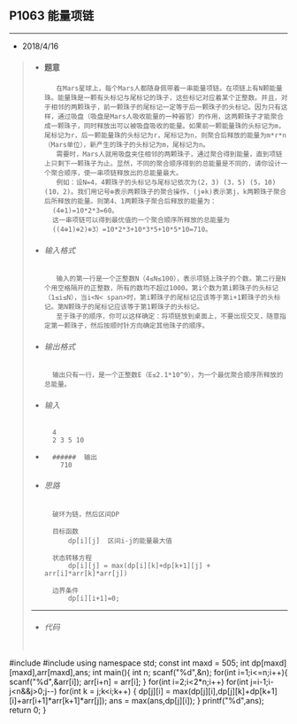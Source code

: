 ## P1063 能量项链
---  

* 2018/4/16
>
> *   #### 题意  
>			 在Mars星球上，每个Mars人都随身佩带着一串能量项链。在项链上有N颗能量珠。能量珠是一颗有头标记与尾标记的珠子，这些标记对应着某个正整数。并且，对于相邻的两颗珠子，前一颗珠子的尾标记一定等于后一颗珠子的头标记。因为只有这样，通过吸盘（吸盘是Mars人吸收能量的一种器官）的作用，这两颗珠子才能聚合成一颗珠子，同时释放出可以被吸盘吸收的能量。如果前一颗能量珠的头标记为m，尾标记为r，后一颗能量珠的头标记为r，尾标记为n，则聚合后释放的能量为m*r*n（Mars单位），新产生的珠子的头标记为m，尾标记为n。
>			 需要时，Mars人就用吸盘夹住相邻的两颗珠子，通过聚合得到能量，直到项链上只剩下一颗珠子为止。显然，不同的聚合顺序得到的总能量是不同的，请你设计一个聚合顺序，使一串项链释放出的总能量最大。
>			 例如：设N=4，4颗珠子的头标记与尾标记依次为(2，3) (3，5) (5，10) (10，2)。我们用记号⊕表示两颗珠子的聚合操作，(j⊕k)表示第j，k两颗珠子聚合后所释放的能量。则第4、1两颗珠子聚合后释放的能量为：
>			(4⊕1)=10*2*3=60。
>			这一串项链可以得到最优值的一个聚合顺序所释放的总能量为
>			((4⊕1)⊕2)⊕3）=10*2*3+10*3*5+10*5*10=710。
> 
> *   ###### 输入格式
>			 输入的第一行是一个正整数N（4≤N≤100），表示项链上珠子的个数。第二行是N个用空格隔开的正整数，所有的数均不超过1000。第i个数为第i颗珠子的头标记（1≤i≤N），当i<N< span>时，第i颗珠子的尾标记应该等于第i+1颗珠子的头标记。第N颗珠子的尾标记应该等于第1颗珠子的头标记。
>			 至于珠子的顺序，你可以这样确定：将项链放到桌面上，不要出现交叉，随意指定第一颗珠子，然后按顺时针方向确定其他珠子的顺序。
> *   ######  输出格式
>			输出只有一行，是一个正整数E（E≤2.1*10^9），为一个最优聚合顺序所释放的总能量。
>
> *	  ######  输入
>			4
>			2 3 5 10
>        
> *       ######  输出
> 			710
>
> *   ###### 思路
>			破环为链，然后区间DP
>			
>			目标函数
>				dp[i][j]  区间i-j的能量最大值
>			
>			状态转移方程
>				dp[i][j] = max(dp[i][k]+dp[k+1][j] + arr[i]*arr[k]*arr[j])
>			
>			边界条件
>				dp[i][i+1]=0;
>				
>---       
> *   ###### 代码
>       
>   ```cpp
#include <cstdio>
#include <algorithm>
using namespace std;
const int maxd = 505;
int dp[maxd][maxd],arr[maxd],ans;
int main(){
    int n;
    scanf("%d",&n);
    for(int i=1;i<=n;i++){
        scanf("%d",&arr[i]);
        arr[i+n] = arr[i];
    }
    for(int i=2;i<2*n;i++)
        for(int j=i-1;i-j<n&&j>0;j--)
            for(int k = j;k<i;k++)
            {
                dp[j][i] = max(dp[j][i],dp[j][k]+dp[k+1][i]+arr[i+1]*arr[k+1]*arr[j]);
                ans = max(ans,dp[j][i]);
            }
    printf("%d",ans);
    return 0;
}
 ```